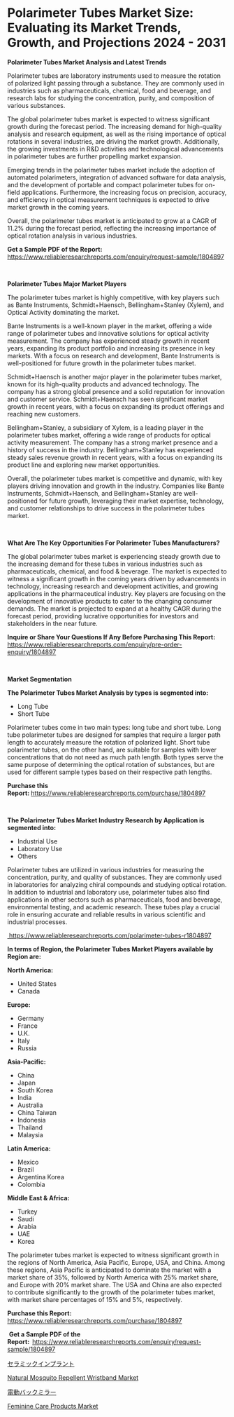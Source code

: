 <p><h1>Polarimeter Tubes Market Size: Evaluating its Market Trends, Growth, and Projections 2024 - 2031</h1></p><p><strong>Polarimeter Tubes Market Analysis and Latest Trends</strong></p>
<p><p>Polarimeter tubes are laboratory instruments used to measure the rotation of polarized light passing through a substance. They are commonly used in industries such as pharmaceuticals, chemical, food and beverage, and research labs for studying the concentration, purity, and composition of various substances.</p><p>The global polarimeter tubes market is expected to witness significant growth during the forecast period. The increasing demand for high-quality analysis and research equipment, as well as the rising importance of optical rotations in several industries, are driving the market growth. Additionally, the growing investments in R&D activities and technological advancements in polarimeter tubes are further propelling market expansion.</p><p>Emerging trends in the polarimeter tubes market include the adoption of automated polarimeters, integration of advanced software for data analysis, and the development of portable and compact polarimeter tubes for on-field applications. Furthermore, the increasing focus on precision, accuracy, and efficiency in optical measurement techniques is expected to drive market growth in the coming years.</p><p>Overall, the polarimeter tubes market is anticipated to grow at a CAGR of 11.2% during the forecast period, reflecting the increasing importance of optical rotation analysis in various industries.</p></p>
<p><strong>Get a Sample PDF of the Report:&nbsp;</strong> <a href="https://www.reliableresearchreports.com/enquiry/request-sample/1804897">https://www.reliableresearchreports.com/enquiry/request-sample/1804897</a></p>
<p>&nbsp;</p>
<p><strong>Polarimeter Tubes Major Market Players</strong></p>
<p><p>The polarimeter tubes market is highly competitive, with key players such as Bante Instruments, Schmidt+Haensch, Bellingham+Stanley (Xylem), and Optical Activity dominating the market. </p><p>Bante Instruments is a well-known player in the market, offering a wide range of polarimeter tubes and innovative solutions for optical activity measurement. The company has experienced steady growth in recent years, expanding its product portfolio and increasing its presence in key markets. With a focus on research and development, Bante Instruments is well-positioned for future growth in the polarimeter tubes market.</p><p>Schmidt+Haensch is another major player in the polarimeter tubes market, known for its high-quality products and advanced technology. The company has a strong global presence and a solid reputation for innovation and customer service. Schmidt+Haensch has seen significant market growth in recent years, with a focus on expanding its product offerings and reaching new customers.</p><p>Bellingham+Stanley, a subsidiary of Xylem, is a leading player in the polarimeter tubes market, offering a wide range of products for optical activity measurement. The company has a strong market presence and a history of success in the industry. Bellingham+Stanley has experienced steady sales revenue growth in recent years, with a focus on expanding its product line and exploring new market opportunities.</p><p>Overall, the polarimeter tubes market is competitive and dynamic, with key players driving innovation and growth in the industry. Companies like Bante Instruments, Schmidt+Haensch, and Bellingham+Stanley are well-positioned for future growth, leveraging their market expertise, technology, and customer relationships to drive success in the polarimeter tubes market.</p></p>
<p>&nbsp;</p>
<p><strong>What Are The Key Opportunities For Polarimeter Tubes Manufacturers?</strong></p>
<p><p>The global polarimeter tubes market is experiencing steady growth due to the increasing demand for these tubes in various industries such as pharmaceuticals, chemical, and food & beverage. The market is expected to witness a significant growth in the coming years driven by advancements in technology, increasing research and development activities, and growing applications in the pharmaceutical industry. Key players are focusing on the development of innovative products to cater to the changing consumer demands. The market is projected to expand at a healthy CAGR during the forecast period, providing lucrative opportunities for investors and stakeholders in the near future.</p></p>
<p><strong>Inquire or Share Your Questions If Any Before Purchasing This Report:</strong> <a href="https://www.reliableresearchreports.com/enquiry/pre-order-enquiry/1804897">https://www.reliableresearchreports.com/enquiry/pre-order-enquiry/1804897</a></p>
<p>&nbsp;</p>
<p><strong>Market Segmentation</strong></p>
<p><strong>The Polarimeter Tubes Market Analysis by types is segmented into:</strong></p>
<p><ul><li>Long Tube</li><li>Short Tube</li></ul></p>
<p><p>Polarimeter tubes come in two main types: long tube and short tube. Long tube polarimeter tubes are designed for samples that require a larger path length to accurately measure the rotation of polarized light. Short tube polarimeter tubes, on the other hand, are suitable for samples with lower concentrations that do not need as much path length. Both types serve the same purpose of determining the optical rotation of substances, but are used for different sample types based on their respective path lengths.</p></p>
<p><strong>Purchase this Report:&nbsp;</strong><a href="https://www.reliableresearchreports.com/purchase/1804897">https://www.reliableresearchreports.com/purchase/1804897</a></p>
<p>&nbsp;</p>
<p><strong>The Polarimeter Tubes Market Industry Research by Application is segmented into:</strong></p>
<p><ul><li>Industrial Use</li><li>Laboratory Use</li><li>Others</li></ul></p>
<p><p>Polarimeter tubes are utilized in various industries for measuring the concentration, purity, and quality of substances. They are commonly used in laboratories for analyzing chiral compounds and studying optical rotation. In addition to industrial and laboratory use, polarimeter tubes also find applications in other sectors such as pharmaceuticals, food and beverage, environmental testing, and academic research. These tubes play a crucial role in ensuring accurate and reliable results in various scientific and industrial processes.</p></p>
<p><a href="https://www.reliableresearchreports.com/polarimeter-tubes-r1804897">&nbsp;https://www.reliableresearchreports.com/polarimeter-tubes-r1804897</a></p>
<p><strong>In terms of Region, the Polarimeter Tubes Market Players available by Region are:</strong></p>
<p>
    <p> <strong> North America: </strong>
        <ul>
            <li>United States</li>
            <li>Canada</li>
        </ul>
        </p> 
    <p> <strong> Europe: </strong>
        <ul>
            <li>Germany</li>
            <li>France</li>
            <li>U.K.</li>
            <li>Italy</li>
            <li>Russia</li>
        </ul>
        </p> 
    <p> <strong> Asia-Pacific: </strong>
        <ul>
            <li>China</li>
            <li>Japan</li>
            <li>South Korea</li>
            <li>India</li>
            <li>Australia</li>
            <li>China Taiwan</li>
            <li>Indonesia</li>
            <li>Thailand</li>
            <li>Malaysia</li>
        </ul>
        </p> 
    <p> <strong> Latin America: </strong>
        <ul>
            <li>Mexico</li>
            <li>Brazil</li>
            <li>Argentina Korea</li>
            <li>Colombia</li>
        </ul>
        </p> 
    <p> <strong> Middle East & Africa: </strong>
        <ul>
            <li>Turkey</li>
            <li>Saudi</li>
            <li>Arabia</li>
            <li>UAE</li>
            <li>Korea</li>
        </ul>
    </p>
    </p>
<p><p>The polarimeter tubes market is expected to witness significant growth in the regions of North America, Asia Pacific, Europe, USA, and China. Among these regions, Asia Pacific is anticipated to dominate the market with a market share of 35%, followed by North America with 25% market share, and Europe with 20% market share. The USA and China are also expected to contribute significantly to the growth of the polarimeter tubes market, with market share percentages of 15% and 5%, respectively.</p></p>
<p><strong>Purchase this Report: </strong><a href="https://www.reliableresearchreports.com/purchase/1804897">https://www.reliableresearchreports.com/purchase/1804897</a></p>
<p>&nbsp;<strong>Get a Sample PDF of the Report:&nbsp;&nbsp;</strong><a href="https://www.reliableresearchreports.com/enquiry/request-sample/1804897">https://www.reliableresearchreports.com/enquiry/request-sample/1804897</a></p>
<p><strong></strong></p>
<p><p><a href="https://medium.com/@ferneconroy11/%E3%82%BB%E3%83%A9%E3%83%9F%E3%83%83%E3%82%AF%E3%82%A4%E3%83%B3%E3%83%97%E3%83%A9%E3%83%B3%E3%83%88%E5%B8%82%E5%A0%B4-%E5%B8%82%E5%A0%B4cagr-%E5%B8%82%E5%A0%B4%E5%8B%95%E5%90%91-%E3%81%8A%E3%82%88%E3%81%B3%E6%88%90%E9%95%B7%E6%88%A6%E7%95%A5%E3%81%AB%E9%96%A2%E3%81%99%E3%82%8B%E6%B4%9E%E5%AF%9F-a7cddc22056d">セラミックインプラント</a></p><p><a href="https://www.linkedin.com/pulse/analyzing-natural-mosquito-repellent-wristband-market-global-industry-zdc4f?trackingId=xVUMVgShaR%2FTJ0UTMq%2FSeA%3D%3D">Natural Mosquito Repellent Wristband Market</a></p><p><a href="https://medium.com/@kaiyaahoney54645/%E9%9B%BB%E5%8B%95%E3%83%AA%E3%82%A2%E3%83%93%E3%83%A5%E3%83%BC%E3%83%9F%E3%83%A9%E3%83%BC%E5%B8%82%E5%A0%B4%E3%81%AE%E5%B1%95%E6%9C%9B-%E6%A5%AD%E7%95%8C%E6%A6%82%E6%B3%81%E3%81%A8%E4%BA%88%E6%B8%AC-2024%E5%B9%B4%E3%81%8B%E3%82%892031%E5%B9%B4-e07d54f93383">電動バックミラー</a></p><p><a href="https://www.linkedin.com/pulse/feminine-care-products-market-outlook-industry-overview-binef?trackingId=EAVD6L3Lr2DPWs%2B7Z7OOcQ%3D%3D">Feminine Care Products Market</a></p></p>